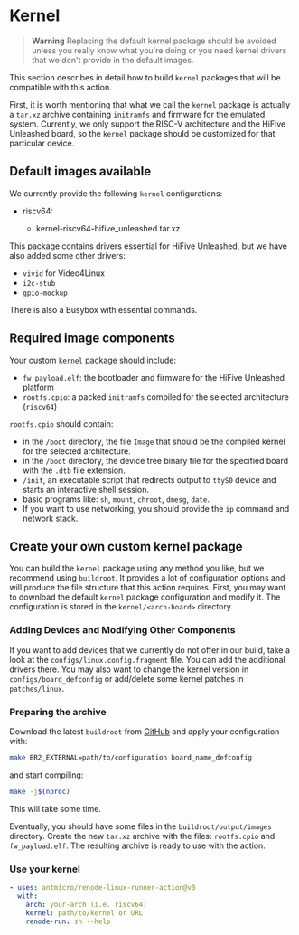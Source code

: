 # Kernel

> **Warning**
> Replacing the default kernel package should be avoided unless you really know what you're doing or you need kernel drivers that we don't provide in the default images.

This section describes in detail how to build `kernel` packages that will be compatible with this action.

First, it is worth mentioning that what we call the `kernel` package is actually a `tar.xz` archive containing `initramfs` and firmware for the emulated system. Currently, we only support the RISC-V architecture and the HiFive Unleashed board, so the `kernel` package should be customized for that particular device.

## Default images available

We currently provide the following `kernel` configurations:

* riscv64:

  * kernel-riscv64-hifive_unleashed.tar.xz

This package contains drivers essential for HiFive Unleashed, but we have also added some other drivers:

* `vivid` for Video4Linux
* `i2c-stub`
* `gpio-mockup`

There is also a Busybox with essential commands.

## Required image components

Your custom `kernel` package should include:

* `fw_payload.elf`: the bootloader and firmware for the HiFive Unleashed platform
* `rootfs.cpio`: a packed `initramfs` compiled for the selected architecture (`riscv64`)

`rootfs.cpio` should contain:

* in the `/boot` directory, the file `Image` that should be the compiled kernel for the selected architecture.
* in the `/boot` directory, the device tree binary file for the specified board with the `.dtb` file extension.
* `/init`, an executable script that redirects output to `ttyS0` device and starts an interactive shell session.
* basic programs like: `sh`, `mount`, `chroot`, `dmesg`, `date`.
* If you want to use networking, you should provide the `ip` command and network stack.

## Create your own custom kernel package

You can build the `kernel` package using any method you like, but we recommend using `buildroot`. It provides a lot of configuration options and will produce the file structure that this action requires.
First, you may want to download the default `kernel` package configuration and modify it. The configuration is stored in the `kernel/<arch-board>` directory.

### Adding Devices and Modifying Other Components

If you want to add devices that we currently do not offer in our build, take a look at the `configs/linux.config.fragment` file. You can add the additional drivers there. You may also want to change the kernel version in `configs/board_defconfig` or add/delete some kernel patches in `patches/linux`.

### Preparing the archive

Download the latest `buildroot` from [GitHub](https://github.com/buildroot/buildroot) and apply your configuration with:

```sh
make BR2_EXTERNAL=path/to/configuration board_name_defconfig
```

and start compiling:

```sh
make -j$(nproc)
```

This will take some time.

Eventually, you should have some files in the `buildroot/output/images` directory. Create the new `tar.xz` archive with the files: `rootfs.cpio` and `fw_payload.elf`. The resulting archive is ready to use with the action.

### Use your kernel

```yaml
- uses: antmicro/renode-linux-runner-action@v0
  with:
    arch: your-arch (i.e. riscv64)
    kernel: path/to/kernel or URL
    renode-run: sh --help
```
